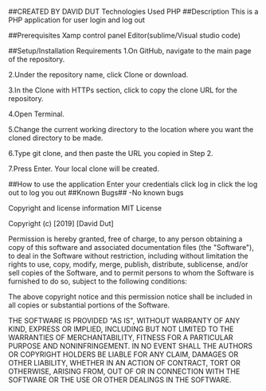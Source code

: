 ##CREATED BY DAVID DUT
Technologies Used
PHP
##Description
This is a PHP application for user login and log out

##Prerequisites
Xamp control panel
Editor(sublime/Visual studio code)

##Setup/Installation Requirements
1.On GitHub, navigate to the main page of the repository.

2.Under the repository name, click Clone or download.

3.In the Clone with HTTPs section, click to copy the clone URL for the repository.

4.Open Terminal.

5.Change the current working directory to the location where you want the cloned directory to be made.

6.Type git clone, and then paste the URL you copied in Step 2.

7.Press Enter. Your local clone will be created.

##How to use the application
Enter your credentials
click log in
click the log out to log you out
##Known Bugs##
-No known bugs

Copyright and license information
MIT License

Copyright (c) [2019] [David Dut]

Permission is hereby granted, free of charge, to any person obtaining a copy of this software and associated documentation files (the "Software"), to deal in the Software without restriction, including without limitation the rights to use, copy, modify, merge, publish, distribute, sublicense, and/or sell copies of the Software, and to permit persons to whom the Software is furnished to do so, subject to the following conditions:

The above copyright notice and this permission notice shall be included in all copies or substantial portions of the Software.

THE SOFTWARE IS PROVIDED "AS IS", WITHOUT WARRANTY OF ANY KIND, EXPRESS OR IMPLIED, INCLUDING BUT NOT LIMITED TO THE WARRANTIES OF MERCHANTABILITY, FITNESS FOR A PARTICULAR PURPOSE AND NONINFRINGEMENT. IN NO EVENT SHALL THE AUTHORS OR COPYRIGHT HOLDERS BE LIABLE FOR ANY CLAIM, DAMAGES OR OTHER LIABILITY, WHETHER IN AN ACTION OF CONTRACT, TORT OR OTHERWISE, ARISING FROM, OUT OF OR IN CONNECTION WITH THE SOFTWARE OR THE USE OR OTHER DEALINGS IN THE SOFTWARE.